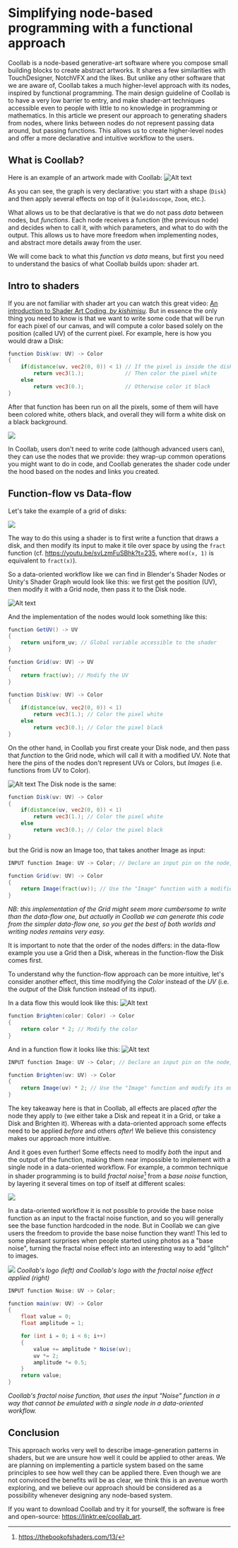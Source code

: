 # Simplifying node-based programming with a functional approach

Coollab is a node-based generative-art software where you compose small building blocks to create abstract artworks. It shares a few similarities with TouchDesigner, NotchVFX and the likes. But unlike any other software that we are aware of, Coollab takes a much higher-level approach with its nodes, inspired by functional programming. The main design guideline of Coollab is to have a very low barrier to entry, and make shader-art techniques accessible even to people with little to no knowledge in programming or mathematics.
In this article we present our approach to generating shaders from nodes, where links between nodes do not represent passing data around, but passing functions. This allows us to create higher-level nodes and offer a more declarative and intuitive workflow to the users.

## What is Coollab?

Here is an example of an artwork made with Coollab:
![Alt text](<demo V1_merged.png>)

As you can see, the graph is very declarative: you start with a shape (`Disk`) and then apply several effects on top of it (`Kaleidoscope`, `Zoom`, etc.).

What allows us to be that declarative is that we do not pass *data* between nodes, but *functions*. Each node receives a function (the previous node) and decides when to call it, with which parameters, and what to do with the output. This allows us to have more freedom when implementing nodes, and abstract more details away from the user.

We will come back to what this *function vs data* means, but first you need to understand the basics of what Coollab builds upon: shader art.

## Intro to shaders

If you are not familiar with shader art you can watch this great video: [An introduction to Shader Art Coding, *by kishimisu*](https://youtu.be/f4s1h2YETNY). But in essence the only thing you need to know is that we want to write some code that will be run for each pixel of our canvas, and will compute a color based solely on the position (called UV) of the current pixel. For example, here is how you would draw a Disk:
```glsl title="Disk"
function Disk(uv: UV) -> Color
{
    if(distance(uv, vec2(0, 0)) < 1) // If the pixel is inside the disk (distance from the origin less than 1)
        return vec3(1.);             // Then color the pixel white
    else
        return vec3(0.);             // Otherwise color it black
}
```
After that function has been run on all the pixels, some of them will have been colored white, others black, and overall they will form a white disk on a black background.

<!-- <img src="@website/content/alpaca/disk.png" alt="Image" width="300" height="200" /> -->

<div style={{width: "30%", margin: "auto"}}>

![](./disk.png)

</div>


In Coollab, users don't need to write code (although advanced users can), they can use the nodes that we provide: they wrap-up common operations you might want to do in code, and Coollab generates the shader code under the hood based on the nodes and links you created.

## Function-flow vs Data-flow

Let's take the example of a grid of disks:

<div style={{width: "30%", margin: "auto"}}>

![](./grid_of_disks.png)

</div>

The way to do this using a shader is to first write a function that draws a disk, and then modify its input to make it tile over space by using the `fract` function (cf. https://youtu.be/svLzmFuSBhk?t=235, where `mod(x, 1)` is equivalent to `fract(x)`).

So a data-oriented workflow like we can find in Blender's Shader Nodes or Unity's Shader Graph would look like this: we first get the position (UV), then modify it with a Grid node, then pass it to the Disk node.

![Alt text](./data_flow.png)

And the implementation of the nodes would look something like this:

```glsl title="Get UV"
function GetUV() -> UV
{
    return uniform_uv; // Global variable accessible to the shader
}
```
```glsl title="Grid"
function Grid(uv: UV) -> UV
{
    return fract(uv); // Modify the UV
}
```
```glsl title="Disk"
function Disk(uv: UV) -> Color
{
    if(distance(uv, vec2(0, 0)) < 1)
        return vec3(1.); // Color the pixel white
    else
        return vec3(0.); // Color the pixel black
}
```

On the other hand, in Coollab you first create your Disk node, and then pass that *function* to the Grid node, which will call it with a modified UV. Note that here the pins of the nodes don't represent UVs or Colors, but *Images* (i.e. functions from UV to Color).

![Alt text](function_flow.png)
The Disk node is the same:
```glsl title="Disk"
function Disk(uv: UV) -> Color
{
    if(distance(uv, vec2(0, 0)) < 1)
        return vec3(1.); // Color the pixel white
    else
        return vec3(0.); // Color the pixel black
}
```
but the Grid is now an Image too, that takes another Image as input:
```glsl title="Grid"
INPUT function Image: UV -> Color; // Declare an input pin on the node, that will receive a function called Image.

function Grid(uv: UV) -> Color
{
    return Image(fract(uv)); // Use the "Image" function with a modified input (UV).
}
```
*NB: this implementation of the Grid might seem more cumbersome to write than the data-flow one, but actually in Coollab we can generate this code from the simpler data-flow one, so you get the best of both worlds and writing nodes remains very easy.*

It is important to note that the order of the nodes differs: in the data-flow example you use a Grid then a Disk, whereas in the function-flow the Disk comes first.

To understand why the function-flow approach can be more intuitive, let's consider another effect, this time modifying the *Color* instead of the *UV* (i.e. the *output* of the Disk function instead of its *input*).

In a data flow this would look like this:
![Alt text](data_flow2.png)
```glsl title="Brighten"
function Brighten(color: Color) -> Color
{
    return color * 2; // Modify the color
}
```

And in a function flow it looks like this:
![Alt text](function_flow2.png)
```glsl title="Brighten"
INPUT function Image: UV -> Color; // Declare an input pin on the node, that will receive a function called Image.

function Brighten(uv: UV) -> Color
{
    return Image(uv) * 2; // Use the "Image" function and modify its output.
}
```

The key takeaway here is that in Coollab, all effects are placed *after* the node they apply to (we either take a Disk and repeat it in a Grid, or take a Disk and Brighten it). Whereas with a data-oriented approach some effects need to be applied *before* and others *after*! We believe this consistency makes our approach more intuitive.

And it goes even further! Some effects need to modify *both* the input and the output of the function, making them near impossible to implement with a single node in a data-oriented workflow. For example, a common technique in shader programming is to build *fractal noise*[^1] from a *base noise* function, by layering it several times on top of itself at different scales:

![](./noise_merged.png)

[^1]: https://thebookofshaders.com/13/

In a data-oriented workflow it is not possible to provide the base noise function as an input to the fractal noise function, and so you will generally see the base function hardcoded in the node. But in Coollab we can give users the freedom to provide the base noise function they want! This led to some pleasant surprises when people started using photos as a "base noise", turning the fractal noise effect into an interesting way to add "glitch" to images.

![](./logo_merged.png)
*Coollab's logo (left) and Coollab's logo with the fractal noise effect applied (right)*

```glsl title="Fractal Noise"
INPUT function Noise: UV -> Color;

function main(uv: UV) -> Color
{
    float value = 0;
    float amplitude = 1;

    for (int i = 0; i < 6; i++)
    {
        value += amplitude * Noise(uv);
        uv *= 2;
        amplitude *= 0.5;
    }
    return value;
}
```
*Coollab's fractal noise function, that uses the input "Noise" function in a way that cannot be emulated with a single node in a data-oriented workflow.*

## Conclusion

This approach works very well to describe image-generation patterns in shaders, but we are unsure how well it could be applied to other areas. We are planning on implementing a particle system based on the same principles to see how well they can be applied there. Even though we are not convinced the benefits will be as clear, we think this is an avenue worth exploring, and we believe our approach should be considered as a possibility whenever designing any node-based system.

If you want to download Coollab and try it for yourself, the software is free and open-source: https://linktr.ee/coollab_art.
